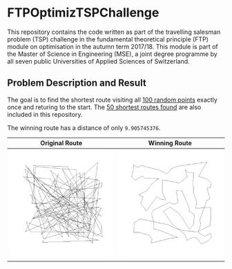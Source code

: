 # FTPOptimizTSPChallenge

This repository contains the code written as part of the travelling salesman problem (TSP) challenge
in the fundamental theoretical principle (FTP) module on optimisation in the autumn term 2017/18.
This module is part of the Master of Science in Engineering (MSE),
a joint degree programme by all seven public Universities of Applied Sciences of Switzerland.

## Problem Description and Result

The goal is to find the shortest route visiting all [100 random points](00_data/points.csv) exactly once and returing to the start.
The [50 shortest routes found](00_data/routes.csv) are also included in this repository.

The winning route has a distance of only `9.905745376`.

|             Original Route            |            Winning Route            |
|:-------------------------------------:|:-----------------------------------:|
| ![original route](original-route.png) | ![winning route](winning-route.png) |
